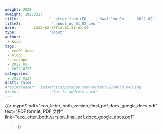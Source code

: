 ```yaml
---
weight: 2022
Xweight: 20220227
title:              " Letter from CEO      Kwai Chu So      2022.02"
title2:              " about_us_01_01_ceo "
date:        2022-02-27T10:01:51-05:00
type:               "about"
author:
 - kcso
tags:
 - ceo01_kcso
 - blog
 - icacnpo
 - 2022_02
 - 2022_0227
categories:
 - 2022_0227
draft: false
#resImgTeaser:  teaserpics/pixabay.com/contact-2860030_640.jpg
#icon:               "far fa-address-card"
---
```





{{< mypdf1 pdf="ceo_letter_both_version_final_pdf_docx_google_docs.pdf"
text="PDF format, PDF 文件"
link="ceo_letter_both_version_final_pdf_docx_google_docs.pdf"
>}}

